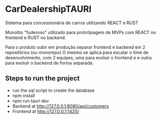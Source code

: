 # CarDealershipTAURI
Sistema para concessionária de carros utilizando REACT e RUST

Monolito "fuderoso" utilizado para prototipagem de MVPs com REACT no frontend e RUST no backend.

Para o produto subir em produção separar frontend e backend em 2 repositórios (ou monorepo)
O mesmo se aplica para escalar o time de desenvolvimento, com 2 equipes, uma para evoluir o frontend e e outra para evoluir o backend de forma separada.

## Steps to run the project
- run the sql script to create the database
- npm install
- npm run tauri dev
- Backend at http://127.0.0.1:8080/api/customers
- Frontend at http://127.0.0.1:1420/
